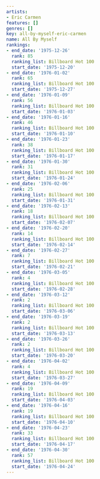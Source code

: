 ```yaml
---
artists:
- Eric Carmen
features: []
genres: []
key: all-by-myself-eric-carmen
name: All By Myself
rankings:
- end_date: '1975-12-26'
  rank: 85
  ranking_list: Billboard Hot 100
  start_date: '1975-12-20'
- end_date: '1976-01-02'
  rank: 65
  ranking_list: Billboard Hot 100
  start_date: '1975-12-27'
- end_date: '1976-01-09'
  rank: 56
  ranking_list: Billboard Hot 100
  start_date: '1976-01-03'
- end_date: '1976-01-16'
  rank: 46
  ranking_list: Billboard Hot 100
  start_date: '1976-01-10'
- end_date: '1976-01-23'
  rank: 38
  ranking_list: Billboard Hot 100
  start_date: '1976-01-17'
- end_date: '1976-01-30'
  rank: 31
  ranking_list: Billboard Hot 100
  start_date: '1976-01-24'
- end_date: '1976-02-06'
  rank: 25
  ranking_list: Billboard Hot 100
  start_date: '1976-01-31'
- end_date: '1976-02-13'
  rank: 18
  ranking_list: Billboard Hot 100
  start_date: '1976-02-07'
- end_date: '1976-02-20'
  rank: 14
  ranking_list: Billboard Hot 100
  start_date: '1976-02-14'
- end_date: '1976-02-27'
  rank: 7
  ranking_list: Billboard Hot 100
  start_date: '1976-02-21'
- end_date: '1976-03-05'
  rank: 4
  ranking_list: Billboard Hot 100
  start_date: '1976-02-28'
- end_date: '1976-03-12'
  rank: 2
  ranking_list: Billboard Hot 100
  start_date: '1976-03-06'
- end_date: '1976-03-19'
  rank: 2
  ranking_list: Billboard Hot 100
  start_date: '1976-03-13'
- end_date: '1976-03-26'
  rank: 2
  ranking_list: Billboard Hot 100
  start_date: '1976-03-20'
- end_date: '1976-04-02'
  rank: 4
  ranking_list: Billboard Hot 100
  start_date: '1976-03-27'
- end_date: '1976-04-09'
  rank: 19
  ranking_list: Billboard Hot 100
  start_date: '1976-04-03'
- end_date: '1976-04-16'
  rank: 19
  ranking_list: Billboard Hot 100
  start_date: '1976-04-10'
- end_date: '1976-04-23'
  rank: 33
  ranking_list: Billboard Hot 100
  start_date: '1976-04-17'
- end_date: '1976-04-30'
  rank: 57
  ranking_list: Billboard Hot 100
  start_date: '1976-04-24'
---
```


